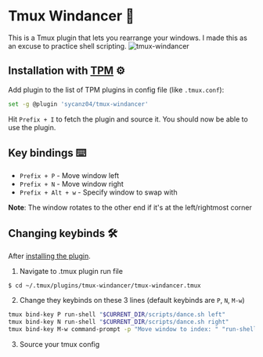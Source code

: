 # Tmux Windancer 🔄
This is a Tmux plugin that lets you rearrange your windows. I made this as an excuse to practice shell scripting.
![tmux-windancer](https://github.com/user-attachments/assets/dffb7212-103b-4958-8212-990965a9f2c6)

## Installation with [TPM](https://github.com/tmux-plugins/tpm) ⚙️
Add plugin to the list of TPM plugins in config file (like `.tmux.conf`):
```bash
set -g @plugin 'sycanz04/tmux-windancer'
```
Hit `Prefix + I` to fetch the plugin and source it. You should now be able to use the plugin.

## Key bindings ⌨️
- `Prefix + P` - Move window left
- `Prefix + N` - Move window right
- `Prefix + Alt + w` - Specify window to swap with

**Note**: The window rotates to the other end if it's at the left/rightmost corner

## Changing keybinds 🛠️
After [installing the plugin](https://github.com/sycanz04/tmux-windancer/edit/main/README.md#installation-with-tpm-%EF%B8%8F).
1. Navigate to .tmux plugin run file
```
$ cd ~/.tmux/plugins/tmux-windancer/tmux-windancer.tmux
```
2. Change they keybinds on these 3 lines (default keybinds are `P`, `N`, `M-w`)
```bash
tmux bind-key P run-shell "$CURRENT_DIR/scripts/dance.sh left"
tmux bind-key N run-shell "$CURRENT_DIR/scripts/dance.sh right"
tmux bind-key M-w command-prompt -p "Move window to index: " "run-shell '$CURRENT_DIR/scripts/dance.sh %%'"
```
3. Source your tmux config
